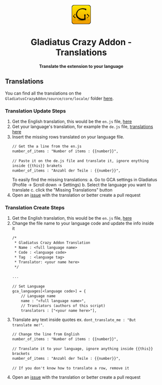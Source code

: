 
<p align="center"><img src="../resources/logo-icons/icon_64.png"/></p>
<h1 align="center">Gladiatus Crazy Addon - Translations</h1>
<h4 align="center">Translate the extension to your language</h4>

## Translations

You can find all the translations on the `GladiatusCrazyAddon/source/core/locale/` folder [here](../../source/core/locale/).

### Translation Update Steps

 1. Get the English translation, this would be the `en.js` file, [here](../../source/core/locale/en.js)
 2. Get your language's translation, for example the `de.js` file, [translations here](../../source/core/locale/)
 3. Insert the missing rows translated on your language file.
	```
	// Get the a line from the en.js
	number_of_items : "Number of items : {{number}}",

	// Paste it on the de.js file and translate it, ignore enything inside {{this}} brakets
	number_of_items : "Anzahl der Teile : {{number}}",
	```
	To easily find the missing translations:
	a. Go to GCA settings in Gladiatus (Profile → Scroll down → Settings)
	b. Select the language you want to translate
	c. click the "Missing Translations" button
 4. Open an [issue](https://github.com/DinoDevs/GladiatusCrazyAddon/issues/new?template=translation.md) with the translation or better create a pull request

### Translation Create Steps

 1. Get the English translation, this would be the `en.js` file, [here](../../source/core/locale/en.js)
 2. Change the file name to your language code and update the info inside it
	```
	/*
	 * Gladiatus Crazy Addon Translation
	 * Name : <full language name>
	 * Code : <language code>
	 * Tag  : <language tag>
	 * Translator: <your name here>
	 */
	 
	...
	
	// Set Language
	gca_languages[<language code>] = {
		// Language name
		name : "<full language name>",
		// Translators (authors of this script)
		translators : ["<your name here>"],
	```
 3. Translate any text inside quotes ex. `dont_translate_me : "But translate me!"`.
	```
	// Change the line from English
	number_of_items : "Number of items : {{number}}",

	// Translate it to your language, ignore anything inside {{this}} brackets
	number_of_items : "Anzahl der Teile : {{number}}",

	// If you don't know how to translate a row, remove it
	```
 4. Open an [issue](https://github.com/DinoDevs/GladiatusCrazyAddon/issues/new?template=translation.md) with the translation or better create a pull request
